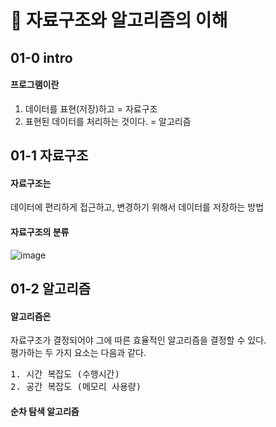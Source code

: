 # 📖 자료구조와 알고리즘의 이해    

## 01-0 intro

#### 프로그램이란  
1. 데이터를 표현(저장)하고 = 자료구조  
2. 표현된 데이터를 처리하는 것이다. = 알고리즘

## 01-1 자료구조

#### 자료구조는
데이터에 편리하게 접근하고, 변경하기 위해서 데이터를 저장하는 방법

#### 자료구조의 분류
![image](https://user-images.githubusercontent.com/77817094/171097560-60b5b4b6-b9d7-4eb9-b39c-ade29361429a.png)

## 01-2 알고리즘

#### 알고리즘은
자료구조가 결정되어야 그에 따른 효율적인 알고리즘을 결정할 수 있다.  
평가하는 두 가지 요소는 다음과 같다. 
<pre>
1. 시간 복잡도 (수행시간)
2. 공간 복잡도 (메모리 사용량)
</pre>

#### 순차 탐색 알고리즘
